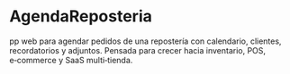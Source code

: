 # AgendaReposteria
pp web para agendar pedidos de una repostería con calendario, clientes, recordatorios y adjuntos. Pensada para crecer hacia inventario, POS, e‑commerce y SaaS multi‑tienda.
